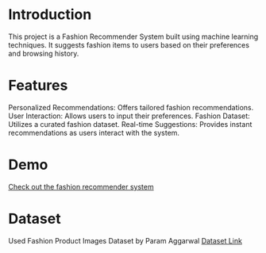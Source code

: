 # Introduction
This project is a Fashion Recommender System built using machine learning techniques. It suggests fashion items to users based on their preferences and browsing history.

# Features
Personalized Recommendations: Offers tailored fashion recommendations.
User Interaction: Allows users to input their preferences.
Fashion Dataset: Utilizes a curated fashion dataset.
Real-time Suggestions: Provides instant recommendations as users interact with the system.

# Demo
[Check out the fashion recommender system](https://huggingface.co/spaces/Manasa1/Fashion_Recommender_System)

# Dataset
Used Fashion Product Images Dataset by Param Aggarwal
[Dataset Link](https://www.kaggle.com/datasets/paramaggarwal/fashion-product-images-dataset)

